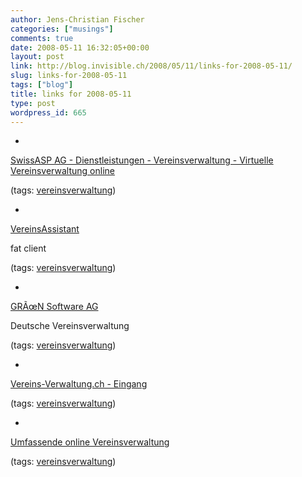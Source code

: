 ```yaml
---
author: Jens-Christian Fischer
categories: ["musings"]
comments: true
date: 2008-05-11 16:32:05+00:00
layout: post
link: http://blog.invisible.ch/2008/05/11/links-for-2008-05-11/
slug: links-for-2008-05-11
tags: ["blog"]
title: links for 2008-05-11
type: post
wordpress_id: 665
---
```



	
  * 
		

[SwissASP AG - Dienstleistungen - Vereinsverwaltung - Virtuelle Vereinsverwaltung online](http://www.swissasp.ch/de/services/vvv/)


		

(tags: [vereinsverwaltung](http://del.icio.us/jaycee/vereinsverwaltung))


	

	
  * 
		

[VereinsAssistant](http://www.vereinsassistant.at/?gclid=CP3egJCQnpMCFRtHZwodM0THqw)


		

fat client


		

(tags: [vereinsverwaltung](http://del.icio.us/jaycee/vereinsverwaltung))


	

	
  * 
		

[GRÃœN Software AG](http://www.gruen.net/php/evewa2.php?d=1209382570&d=1204075330&d=1204075273&menu=020106&GSAG=0c0f21511638ace397197307c75e7922&d=28042008133610&GSAG=0c0f21511638ace397197307c75e7922&gclid=CK-S4pOQnpMCFQccZwod0GqeqA)


		

Deutsche Vereinsverwaltung


		

(tags: [vereinsverwaltung](http://del.icio.us/jaycee/vereinsverwaltung))


	

	
  * 
		

[Vereins-Verwaltung.ch - Eingang](http://www.vereins-verwaltung.ch/Extern/_Site/Eingang.asp)


		

(tags: [vereinsverwaltung](http://del.icio.us/jaycee/vereinsverwaltung))


	

	
  * 
		

[Umfassende online Vereinsverwaltung](http://www.blauepoint.ch/)


		

(tags: [vereinsverwaltung](http://del.icio.us/jaycee/vereinsverwaltung))


	



